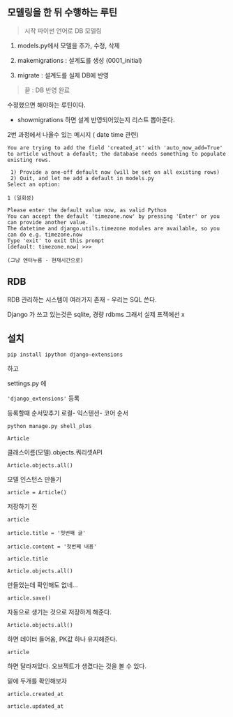 ## 모델링을 한 뒤 수행하는 루틴





> 시작 파이썬 언어로 DB 모델링

1. models.py에서 모델을 추가, 수정, 삭제

2. makemigrations : 설계도를 생성 (0001_initial)

3. migrate : 설계도를 실제 DB에 반영

   

> 끝 : DB 반영 완료



수정했으면 해야하는 루틴이다.



* showmigrations 하면 설계 반영되어있는지 리스트 뽑아준다.



2번 과정에서 나올수 있는 메시지 ( date time 관련)

```
You are trying to add the field 'created_at' with 'auto_now_add=True' to article without a default; the database needs something to populate existing rows.

 1) Provide a one-off default now (will be set on all existing rows)
 2) Quit, and let me add a default in models.py
Select an option:

1 (일회성)

Please enter the default value now, as valid Python
You can accept the default 'timezone.now' by pressing 'Enter' or you can provide another value.
The datetime and django.utils.timezone modules are available, so you can do e.g. timezone.now
Type 'exit' to exit this prompt
[default: timezone.now] >>>

(그냥 엔터누름 - 현재시간으로)

```









## RDB

RDB 관리하는 시스템이 여러가지 존재 - 우리는 SQL 쓴다.



Django 가 쓰고 있는것은 sqlite, 경량 rdbms  그래서 실제 프젝에선 x





## 설치



```
pip install ipython django-extensions
```

하고

settings.py 에

`'django_extensions'` 등록

등록할때 순서맞추기 로컬- 익스텐션- 코어 순서



``` 
python manage.py shell_plus
```



```
Article
```





클래스이름(모델).objects.쿼리셋API

```
Article.objects.all()
```



모델 인스턴스 만들기

```
article = Article()
```



저장하기 전 

```
article
```





```
article.title = '첫번째 글'
```



```
article.content = '첫번째 내용'
```



```
article.title
```



```
Article.objects.all()
```

만들었는데 확인해도 없네...



```
article.save()
```

자동으로 생기는 것으로 저장하게 해준다.



```
Article.objects.all()
```

하면 데이터 들어옴, PK값 하나 유지해준다.



```
article
```

하면 달라져있다. 오브젝트가 생겼다는 것을 볼 수 있다.





밑에 두개를 확인해보자

```	
article.created_at
```



```
article.updated_at
```

